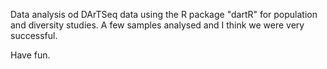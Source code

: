 Data analysis od DArTSeq data using the R package "dartR" for population and diversity studies. 
A few samples analysed and I think we were very successful.

Have fun.
